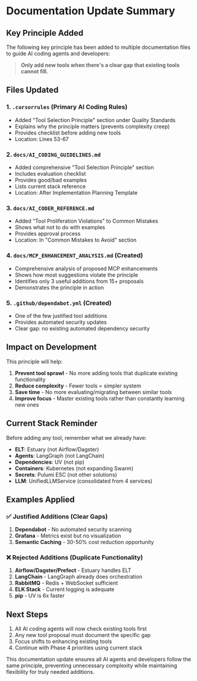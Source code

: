 # Documentation Update Summary

## Key Principle Added

The following key principle has been added to multiple documentation files to guide AI coding agents and developers:

> **Only add new tools when there's a clear gap that existing tools cannot fill.**

## Files Updated

### 1. `.cursorrules` (Primary AI Coding Rules)
- Added "Tool Selection Principle" section under Quality Standards
- Explains why the principle matters (prevents complexity creep)
- Provides checklist before adding new tools
- Location: Lines 53-67

### 2. `docs/AI_CODING_GUIDELINES.md`
- Added comprehensive "Tool Selection Principle" section
- Includes evaluation checklist
- Provides good/bad examples
- Lists current stack reference
- Location: After Implementation Planning Template

### 3. `docs/AI_CODER_REFERENCE.md`
- Added "Tool Proliferation Violations" to Common Mistakes
- Shows what not to do with examples
- Provides approval process
- Location: In "Common Mistakes to Avoid" section

### 4. `docs/MCP_ENHANCEMENT_ANALYSIS.md` (Created)
- Comprehensive analysis of proposed MCP enhancements
- Shows how most suggestions violate the principle
- Identifies only 3 useful additions from 15+ proposals
- Demonstrates the principle in action

### 5. `.github/dependabot.yml` (Created)
- One of the few justified tool additions
- Provides automated security updates
- Clear gap: no existing automated dependency security

## Impact on Development

This principle will help:
1. **Prevent tool sprawl** - No more adding tools that duplicate existing functionality
2. **Reduce complexity** - Fewer tools = simpler system
3. **Save time** - No more evaluating/migrating between similar tools
4. **Improve focus** - Master existing tools rather than constantly learning new ones

## Current Stack Reminder

Before adding any tool, remember what we already have:
- **ELT**: Estuary (not Airflow/Dagster)
- **Agents**: LangGraph (not LangChain)
- **Dependencies**: UV (not pip)
- **Containers**: Kubernetes (not expanding Swarm)
- **Secrets**: Pulumi ESC (not other solutions)
- **LLM**: UnifiedLLMService (consolidated from 4 services)

## Examples Applied

### ✅ Justified Additions (Clear Gaps)
1. **Dependabot** - No automated security scanning
2. **Grafana** - Metrics exist but no visualization
3. **Semantic Caching** - 30-50% cost reduction opportunity

### ❌ Rejected Additions (Duplicate Functionality)
1. **Airflow/Dagster/Prefect** - Estuary handles ELT
2. **LangChain** - LangGraph already does orchestration
3. **RabbitMQ** - Redis + WebSocket sufficient
4. **ELK Stack** - Current logging is adequate
5. **pip** - UV is 6x faster

## Next Steps

1. All AI coding agents will now check existing tools first
2. Any new tool proposal must document the specific gap
3. Focus shifts to enhancing existing tools
4. Continue with Phase 4 priorities using current stack

This documentation update ensures all AI agents and developers follow the same principle, preventing unnecessary complexity while maintaining flexibility for truly needed additions.
